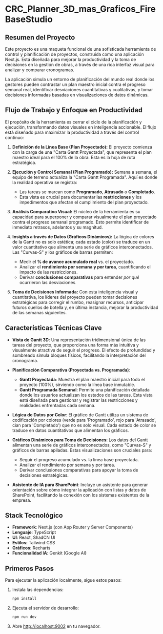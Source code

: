# CRC_Planner_3D_mas_Graficos_FireBaseStudio

## Resumen del Proyecto

Este proyecto es una maqueta funcional de una sofisticada herramienta de control y planificación de proyectos, construida como una aplicación Next.js. Está diseñada para mejorar la productividad y la toma de decisiones en la gestión de obras, a través de una rica interfaz visual para analizar y comparar cronogramas.

La aplicación simula un entorno de planificación del mundo real donde los gestores pueden contrastar un plan maestro inicial contra el progreso semanal real, identificar desviaciones cuantitativas y cualitativas, y tomar decisiones informadas basadas en visualizaciones de datos dinámicas.

## Flujo de Trabajo y Enfoque en Productividad

El propósito de la herramienta es cerrar el ciclo de la planificación y ejecución, transformando datos visuales en inteligencia accionable. El flujo está diseñado para maximizar la productividad a través del control continuo:

1.  **Definición de la Línea Base (Plan Proyectado):** El proyecto comienza con la carga de una "Carta Gantt Proyectada", que representa el plan maestro ideal para el 100% de la obra. Esta es la hoja de ruta estratégica.

2.  **Ejecución y Control Semanal (Plan Programado):** Semana a semana, el equipo de terreno actualiza la "Carta Gantt Programada". Aquí es donde la realidad operativa se registra:
    *   Las tareas se marcan como **Programado**, **Atrasado** o **Completado**.
    *   Esta vista es crucial para documentar las **restricciones** y los impedimentos que afectan el cumplimiento del plan proyectado.

3.  **Análisis Comparativo Visual:** El núcleo de la herramienta es su capacidad para superponer y comparar visualmente el plan proyectado contra el progreso semanal programado. Esto permite identificar de inmediato retrasos, adelantos y su magnitud.

4.  **Insights a través de Datos (Gráficos Dinámicos):** La lógica de colores de la Gantt no es solo estética; cada estado (color) se traduce en un valor cuantitativo que alimenta una serie de gráficos interconectados. Las "Curvas-S" y los gráficos de barras permiten:
    *   Medir el **% de avance acumulado real** vs. el proyectado.
    *   Analizar el **rendimiento por semana y por tarea**, cuantificando el impacto de las restricciones.
    *   Derivar **conclusiones comparativas** para entender *por qué* ocurrieron las desviaciones.

5.  **Toma de Decisiones Informada:** Con esta inteligencia visual y cuantitativa, los líderes del proyecto pueden tomar decisiones estratégicas para corregir el rumbo, reasignar recursos, anticipar futuros cuellos de botella y, en última instancia, mejorar la productividad de las semanas siguientes.

## Características Técnicas Clave

*   **Vista de Gantt 3D**: Una representación tridimensional única de las tareas del proyecto, que proporciona una forma más intuitiva y visualmente atractiva de seguir el progreso. El efecto de profundidad y sombreado simula bloques físicos, facilitando la interpretación del cronograma.

*   **Planificación Comparativa (Proyectada vs. Programada)**:
    *   **Gantt Proyectada**: Muestra el plan maestro inicial para todo el proyecto (100%), sirviendo como la línea base inmutable.
    *   **Gantt Programada Semanal**: Permite una planificación detallada donde los usuarios actualizan los estados de las tareas. Esta vista está diseñada para gestionar y registrar las restricciones y realidades enfrentadas cada semana.

*   **Lógica de Datos por Color**: El gráfico de Gantt utiliza un sistema de codificación por colores (verde para 'Programado', rojo para 'Atrasado', cian para 'Completado') que no es solo visual. Cada estado de color se traduce en datos cuantitativos que alimentan los gráficos.

*   **Gráficos Dinámicos para Toma de Decisiones**: Los datos del Gantt alimentan una serie de gráficos interconectados, como "Curvas-S" y gráficos de barras apiladas. Estas visualizaciones son cruciales para:
    *   Seguir el progreso acumulado vs. la línea base proyectada.
    *   Analizar el rendimiento por semana y por tarea.
    *   Derivar conclusiones comparativas para apoyar la toma de decisiones estratégicas.

*   **Asistente de IA para SharePoint**: Incluye un asistente para generar orientación sobre cómo integrar la aplicación con listas y datos de SharePoint, facilitando la conexión con los sistemas existentes de la empresa.

## Stack Tecnológico

*   **Framework**: Next.js (con App Router y Server Components)
*   **Lenguaje**: TypeScript
*   **UI**: React, ShadCN UI
*   **Estilos**: Tailwind CSS
*   **Gráficos**: Recharts
*   **Funcionalidad IA**: Genkit (Google AI)

## Primeros Pasos

Para ejecutar la aplicación localmente, sigue estos pasos:

1.  Instala las dependencias:
    ```bash
    npm install
    ```

2.  Ejecuta el servidor de desarrollo:
    ```bash
    npm run dev
    ```

3.  Abre [http://localhost:9002](http://localhost:9002) en tu navegador.
